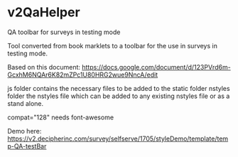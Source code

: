 # v2QaHelper
QA toolbar for surveys in testing mode

Tool converted from book marklets to a toolbar for the use in surveys in testing mode.

Based on this document:
https://docs.google.com/document/d/123PVrd6m-GcxhM6NQAr6K82mZPc1U80HRG2wue9NncA/edit

js folder contains the necessary files to be added to the static folder
nstyles folder the nstyles file which can be added to any existing nstyles file or as a stand alone.

compat="128"
needs font-awesome


Demo here:
https://v2.decipherinc.com/survey/selfserve/1705/styleDemo/template/temp-QA-testBar
